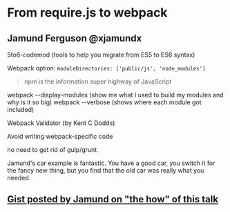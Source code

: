 From require.js to webpack
==========================

## Jamund Ferguson @xjamundx

5to6-codemod (tools to help you migrate from ES5 to ES6 syntax)

Webpack option: `moduleDirectories: ['public/js', 'node_modules']`

> npm is the information super highway of JavaScript

webpack --display-modules (show me what I used to build my modules and why is it so big)
webpack --verbose (shows where each module got included)

Webpack Validator (by Kent C Dodds)

Avoid writing webpack-specific code

no need to get rid of gulp/grunt

Jamund's car example is fantastic. You have a good car, you switch it for the fancy new thing,
but you find that the old car was really what you needed.

## [Gist posted by Jamund on "the how" of this talk](https://gist.github.com/xjamundx/b1c800e9282e16a6a18e)
